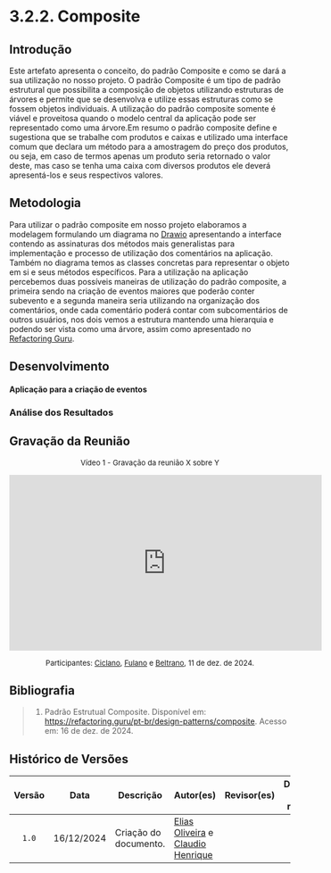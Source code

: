 # 3.2.2. Composite
## Introdução

Este artefato apresenta o conceito, do padrão Composite e como se dará a sua utilização no nosso projeto. O padrão Composite é um tipo de padrão estrutural que possibilita a composição de objetos utilizando estruturas de árvores e permite que se desenvolva e utilize essas estruturas como se fossem objetos individuais. A utilização do padrão composite somente é viável e proveitosa quando o modelo central da aplicação pode ser representado como uma árvore.Em resumo o padrão composite define e sugestiona que se trabalhe com produtos e caixas e utilizado uma interface comum que declara um método para a amostragem do preço dos produtos, ou seja, em caso de termos apenas um produto seria retornado o valor deste, mas caso se tenha uma caixa com diversos produtos ele deverá apresentá-los e seus respectivos valores.

## Metodologia

Para utilizar o padrão composite em nosso projeto elaboramos a modelagem formulando um diagrama no [Drawio](https://draw.io) apresentando a interface contendo as assinaturas dos métodos mais generalistas para implementação e processo de utilização dos comentários na aplicação. Também no diagrama temos as classes concretas para representar o objeto em si e seus métodos específicos. Para a utilização na aplicação percebemos duas possíveis maneiras de utilização do padrão composite, a primeira sendo na criação de eventos maiores que poderão conter subevento e a segunda maneira seria utilizando na organização dos comentários, onde cada comentário poderá contar com subcomentários de outros usuários, nos dois vemos a estrutura mantendo uma hierarquia e podendo ser vista como uma árvore, assim como apresentado no [Refactoring Guru](https://refactoring.guru/pt-br/design-patterns/composite).

## Desenvolvimento

#### Aplicação para a criação de eventos



<!--
    Adicione aqui quantas subseções achar necessário para o desenvolvimento do documento.
-->

<!--
                                    TEMPLATE DE INSERÇÃO DE IMAGEM

<font size="2"><p style="text-align: center">Figura 1 - imagem.</p></font>

<center>

![imagem](assets/imagem)

</center>

<font size="2"><p style="text-align: center">Autor(es): [Ciclano](CiclanoGH), 2001.</p></font>
(Se a imagem não for de autoria própria, trocar o autor para a fonte da imagem)
-->

<!--
                                    TEMPLATE DE INSERÇÃO DE TABELA
<font size="2"><p style="text-align: center">Tabela 1 - Tabela.</p></font>

<center>

| Um | Dois | Três |
| :--: | -- | -- |
| 1 | 2 | 3 |

</center>

<font size="2"><p style="text-align: center">Autor(es): [Ciclano](CiclanoGH), 2001.</p></font>
(Se a tabela não for de autoria própria, trocar o autor para a fonte na tabela)
-->

### Análise dos Resultados <!-- NÃO apague essa sub -->
<!-- 
    Utilize este espaço para destacar os principais achados, interpretar os dados e identificar implicações ou limitações dos resultados obtidos. Adicione observações objetivas e mantenha o foco na relevância dos resultados para o projeto. 
-->

## Gravação da Reunião 
<!--
    Apague essa seção se não tiver gravação(s) da reunião. Mas tenha em mente que é uma boa prática gravar as reuniões para futuras consultas.
-->

<font size="2"><p style="text-align: center">Vídeo 1 - Gravação da reunião X sobre Y </p></font>

<iframe width="560" height="315" 
  src="https://www.youtube.com/embed/codigo" 
  frameborder="0" 
  allow="accelerometer; autoplay; clipboard-write; encrypted-media; gyroscope; picture-in-picture" 
  allowfullscreen>
</iframe>

<font size="2"><p style="text-align: center">Participantes: [Ciclano](CiclanoGH), [Fulano](FulanoGH) e [Beltrano](BeltranoGH), 11 de dez. de 2024.</p></font>

## Bibliografia

> 1. <a id="ref1"></a>Padrão Estrutual Composite. Disponível em: https://refactoring.guru/pt-br/design-patterns/composite. Acesso em: 16 de dez. de 2024.

## Histórico de Versões

| Versão | Data | Descrição | Autor(es) | Revisor(es) | Detalhes da revisão |
| :----: | :--: | --------- | ----------- | ------ | :---: |
| `1.0`  | 16/12/2024 | Criação do documento. | [Elias Oliveira][EliasGH] e  [Claudio Henrique][ClaudioGH]  |  |  | 

[AnaGH]: https://github.com/analufernanndess
[CainaGH]: https://github.com/freitasc
[ClaudioGH]: https://github.com/claudiohsc
[EliasGH]: https://github.com/EliasOliver21
[GuilhermeGH]: https://github.com/gmeister18
[JoelGH]: https://github.com/JoelSRangel
[KathlynGH]: https://github.com/klmurussi
[PabloGH]: https://github.com/pabloheika
[PedroRGH]: https://github.com/pedro-rodiguero
[PedroPGH]: https://github.com/Pedrin0030
[SamuelGH]: https://github.com/samuelalvess
[TalesGH]: https://github.com/TalesRG
